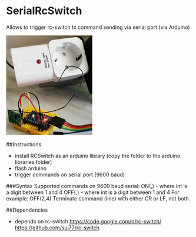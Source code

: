 # SerialRcSwitch
Allows to trigger rc-switch tx command sending via serial port (via Arduino)

![demo](https://github.com/pingec/SerialRcSwitch/blob/master/demo/demo.gif?raw=true)

##Instructions
- install RCSwitch as an arduino library (copy the folder to the arduino libraries folder)
- flash arduino
- trigger commands on serial port (9600 baud)

###Syntax
    Supported commands on 9600 baud serial:
    ON(<int>,<int>) - where int is a digit between 1 and 4
    OFF(<int>,<int>) - where int is a digit between 1 and 4
    For example: OFF(2,4)
    Terminate command (line) with either CR or LF, not both.

##Dependencies 
- depends on rc-switch https://code.google.com/p/rc-switch/ https://github.com/sui77/rc-switch





